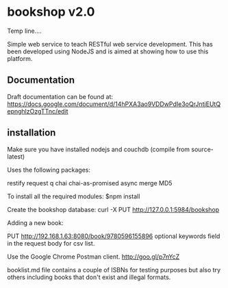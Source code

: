 bookshop v2.0
=============

Temp line....




Simple web service to teach RESTful web service development.
 This has been developed using NodeJS and is aimed at showing how to use this platform.
 
Documentation
-------------
Draft documentation can be found at:
https://docs.google.com/document/d/14hPXA3ao9VDDwPdIe3oQrJntjEUtQepnghlzOzgTTnc/edit
 
installation
------------
Make sure you have installed nodejs and couchdb (compile from source-latest)

Uses the following packages:

restify
request
q
chai
chai-as-promised
async
merge
MD5

To install all the required modules:
	$npm install

Create the bookshop database:
	curl -X PUT http://127.0.0.1:5984/bookshop

Adding a new book:

PUT http://192.168.1.63:8080/book/9780596155896
optional keywords field in the request body for csv list.

Use the Google Chrome Postman client.
http://goo.gl/p7nYcZ

booklist.md file contains a couple of ISBNs for testing purposes but also try others including books that don't exist and illegal formats.
